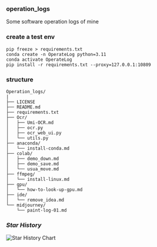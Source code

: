 ### operation_logs
Some software operation logs of mine

### create a test env

```shell
pip freeze > requirements.txt
conda create -n OperateLog python=3.11
conda activate OperateLog
pip install -r requirements.txt --proxy=127.0.0.1:10809
```
### structure
```text
Operation_logs/
|
├── LICENSE
├── README.md
├── requirements.txt
├── Ocr/
│   ├── Umi-OCR.md
│   ├── ocr.py
│   ├── ocr_web_ui.py
│   └── utils.py
├── anaconda/
│   └── install-conda.md
├── colab/
│   ├── demo_down.md
│   ├── demo_save.md
│   └── usua_move.md
├── ffmpeg/
│   └── install-linux.md
├── gpu/
│   └── how-to-look-up-gpu.md
├── ide/
│   └── remove_idea.md
└── midjourney/
    └── paint-log-01.md
```
### *Star History*
![Star History Chart](https://api.star-history.com/svg?repos=aceliuchanghong/Operation_logs&type=Date)


